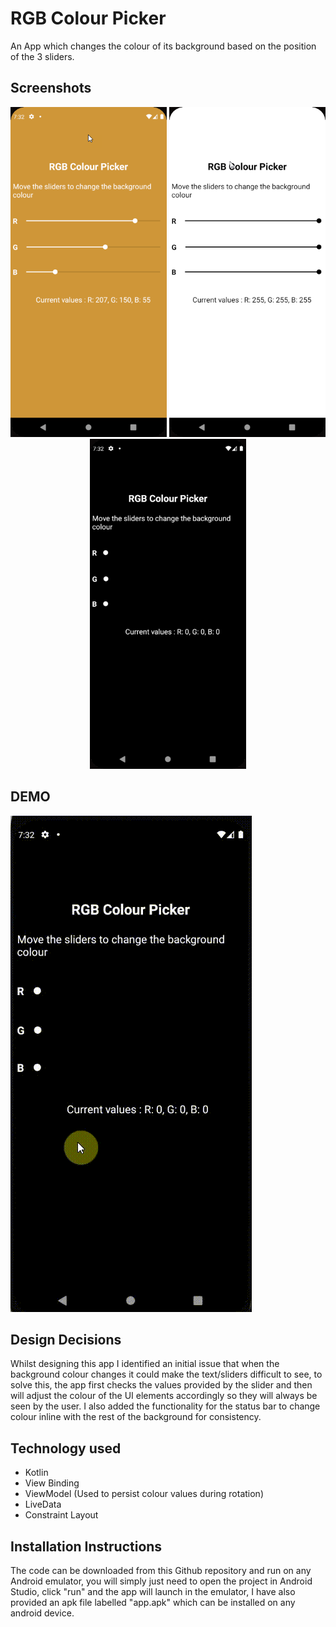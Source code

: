 # RGB Colour Picker
An App which changes the colour of its background based on the position of the 3 sliders.


## Screenshots

<p align="center">
  <img src="https://github.com/danielmbutler/RGBColourPicker/blob/master/resources/screenshot1.png" width="250" >
  <img src="https://github.com/danielmbutler/RGBColourPicker/blob/master/resources/screenshot2.png" width="250">
  <img src="https://github.com/danielmbutler/RGBColourPicker/blob/master/resources/screenshot3.png" width="250">
</p>


## DEMO

![alt text](https://github.com/danielmbutler/RGBColourPicker/blob/master/resources/mp4.gif)

## Design Decisions
Whilst designing this app I identified an initial issue that when the background colour changes it could make the text/sliders difficult to see, to solve this, the app first checks the values provided by the slider and then will adjust the colour of the UI elements accordingly so they will always be seen by the user. I also added the functionality for the status bar to change colour inline with the rest of the background for consistency.

## Technology used
* Kotlin
* View Binding
* ViewModel (Used to persist colour values during rotation)
* LiveData
* Constraint Layout

## Installation Instructions
The code can be downloaded from this Github repository and run on any Android emulator, you will simply just need to open the project in Android Studio, click "run" and the app will launch in the emulator, I have also provided an apk file labelled "app.apk" which can be installed on any android device.
